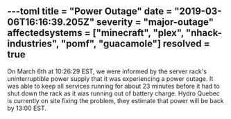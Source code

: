 ---toml
title = "Power Outage"
date = "2019-03-06T16:16:39.205Z"
severity = "major-outage"
affectedsystems = ["minecraft", "plex", "nhack-industries", "pomf", "guacamole"]
resolved = true
---
On March 6th at 10:26:29 EST, we were informed by the server rack's uninterruptible power supply that it was experiencing a power outage. It was able to keep all services running for about 23 minutes before it had to shut down the rack as it was running out of battery charge. Hydro Quebec is currently on site fixing the problem, they estimate that power will be back by 13:00 EST.

<!--- language code: en -->
